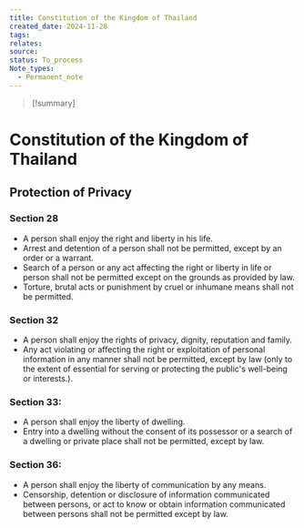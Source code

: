 ```yaml
---
title: Constitution of the Kingdom of Thailand
created_date: 2024-11-28
tags: 
relates: 
source: 
status: To_process
Note_types:
  - Permanent_note
---
```

> [!summary]
> 

# Constitution of the Kingdom of Thailand

## Protection of Privacy

### Section 28
- A person shall enjoy the right and liberty in his life.
- Arrest and detention of a person shall not be permitted, except by an order or a warrant.
- Search of a person or any act affecting the right or liberty in life or person shall not be permitted except on the grounds as provided by law.
- Torture, brutal acts or punishment by cruel or inhumane means shall not be permitted.

### Section 32
- A person shall enjoy the rights of privacy, dignity, reputation and family.
- Any act violating or affecting the right or exploitation of personal information in any manner shall not be permitted, except by law (only to the extent of essential for serving or protecting the public's well-being or interests.).

### Section 33:
- A person shall enjoy the liberty of dwelling.
- Entry into a dwelling without the consent of its possessor or a search of a dwelling or private place shall not be permitted, except by law.
 
### Section 36:
- A person shall enjoy the liberty of communication by any means.
- Censorship, detention or disclosure of information communicated between persons, or act to know or obtain information communicated between persons shall not be permitted except by law.
